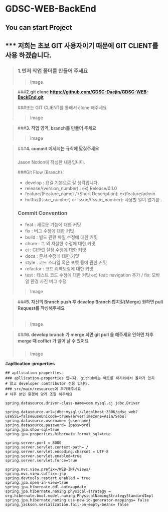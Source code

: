 # GDSC-WEB-BackEnd

## You can start Project
## *** 저희는 초보 GIT 사용자이기 때문에 GIT CLIENT를 사용 하겠습니다.
>### **1.먼저 작업 폴더를 만들어 주세요**
>> Image

>###**2.git clone https://github.com/GDSC-Daejin/GDSC-WEB-BackEnd.git**
>
>###또는 GIT CLIENT를 통해서 clone 해주세요
>> Image

> ###**3. 작업 영역, branch를 만들어 주세요**
>> Image

>###**4. commit 메세지는 규칙에 맞춰주세요**
> 
>###
> Jason Notion에 작성한 내용입니다. 
> 
> ###Git Flow (Branch) : 
>- develop : 요걸 기본으로 갈 생각입니다.
>- release/(version_number) : ex) Release/0.1.0
>- feature/(Feature_name) / (Short Description): ex)feature/admin
>- hotfix/(Issue_number) or Issue/(Issue_number): 사용할 일이 없기를..
>
> ### **Commit Convention**
>- feat : 새로운 기능에 대한 커밋
>- fix : 버그 수정에 대한 커밋
>- build : 빌드 관련 파일 수정에 대한 커밋
>- chore : 그 외 자잘한 수정에 대한 커밋
>- ci : CI관련 설정 수정에 대한 커밋
>- docs : 문서 수정에 대한 커밋
>- style : 코드 스타일 혹은 포맷 등에 관한 커밋
>- refactor : 코드 리팩토링에 대한 커밋
>- test : 테스트 코드 수정에 대한 커밋
>ex) feat: navigation 추가 / fix: 모바일 환경 사진 버그 수정
>> Image

 
>###**5. 자신의 Branch push 후 develop Branch 합치길(Merge) 원하면 pull Request를 작성해주세요**
>######  
>> Image

>###**6. develop branch 가 merge 되면 git pull 을 해주세요 안하면 차후 merge 때 coflict 가 일어 날 수 있어요** 
> 
>###
>> Image

#**apllication-properties**
```properties
## apllication-properties
### apllication-properties 입니다. github에는 배포를 하기위해서 올라가 있지 
# 않고 developer contributor 전용 입니다. 
### src/main/resources에 추가해주세요
# 차후 본인 환경에 맞게 조절 해주세요 

spring.datasource.driver-class-name=com.mysql.cj.jdbc.Driver

spring.datasource.url=jdbc:mysql://localhost:3306/gdsc_web?useSSL=false&useUnicode=true&serverTimezone=Asia/Seoul
spring.datasource.username= {username}
spring.datasource.password= {password}
spring.jpa.show-sql=true
spring.jpa.properties.hibernate.format_sql=true

spring.server.port = 8080
spring.server.servlet.context-path= /
spring.server.servlet.encoding.charset = UTF-8
spring.server.servlet.enabled=true
spring.server.servlet.force=true

spring.mvc.view.prefix=/WEB-INF/views/
spring.mvc.view.suffix=.jsp
spring.devtools.restart.enabled = true
spring.jpa.open-in-view=true
spring.jpa.hibernate.ddl-auto=update
spring.jpa.hibernate.naming.physical-strategy = org.hibernate.boot.model.naming.PhysicalNamingStrategyStandardImpl
spring.jpa.hibernate.naming.use-new-id-generator-mappings= false
spring.jackson.serialization.fail-on-empty-beans= false

```